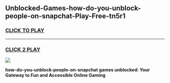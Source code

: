 
## Unblocked-Games-how-do-you-unblock-people-on-snapchat-Play-Free-tn5r1
<h3>
<a href="https://premium76.site?title=how-do-you-unblock-people-on-snapchat&ref=12A">CLICK TO PLAY</a></h3>
<hr>

<h3>
<a href="https://premium76.site?title=how-do-you-unblock-people-on-snapchat&ref=12A">CLICK 2 PLAY</a>
  
</h3>

<a href="https://premium76.site?title=how-do-you-unblock-people-on-snapchat&ref=12A"><img src="https://clearcache.store/games.png"></a>


**how-do-you-unblock-people-on-snapchat games unblocked: Your Gateway to Fun and Accessible Online Gaming**
